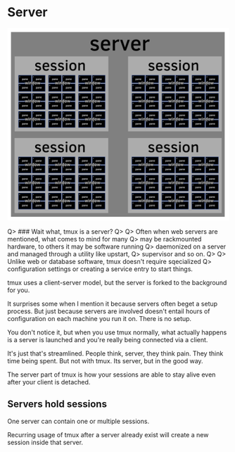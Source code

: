 # Server

![Server](images/info/server.png)

Q> ### Wait what, tmux is a server?
Q>
Q> Often when web servers are mentioned, what comes to mind for many
Q> may be rackmounted hardware, to others it may be software running
Q> daemonized on a server and managed through a utility like upstart,
Q> supervisor and so on.
Q>
Q> Unlike web or database software, tmux doesn't require sqecialized
Q> configuration settings or creating a service entry to start things.

tmux uses a client-server model, but the server is forked to the 
background for you.

It surprises some when I mention it because servers often beget
a setup process. But just because servers are involved doesn't entail
hours of configuration on each machine you run it on. There is no
setup.

You don't notice it, but when you use tmux normally, what actually happens
is a server is launched and you're really being connected via a client.

It's just that's streamlined. People think, server, they think pain. They
think time being spent. But not with tmux. Its server, but in the good way.

The server part of tmux is how your sessions are able to stay alive even
after your client is detached.

## Servers hold sessions

One server can contain one or multiple sessions.

Recurring usage of tmux after a server already exist will create a new
session inside that server.
